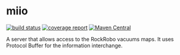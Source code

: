 # miio
[![build status](https://git.sg-o.de/root/miioMapServer/badges/master/build.svg)](https://git.sg-o.de/root/miioMapServer) [![coverage report](https://git.sg-o.de/root/miioMapServer/badges/master/coverage.svg)](https://git.sg-o.de/root/miioMapServer/wikis/report) [![Maven Central](https://maven-badges.herokuapp.com/maven-central/de.sg-o.app/miioMapServer/badge.svg)](https://maven-badges.herokuapp.com/maven-central/de.sg-o.app/miioMapServer)

A server that allows access to the RockRobo vacuums maps. It uses Protocol Buffer for the information interchange.
